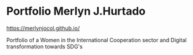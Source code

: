 # Portfolio Merlyn J.Hurtado 

https://merlynjocol.github.io/

Portfolio of a Women in the International Cooperation sector and Digital transformation towards SDG's

